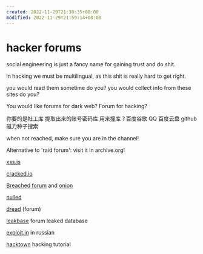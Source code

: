 ```yaml
---
created: 2022-11-29T21:38:35+08:00
modified: 2022-11-29T21:59:14+08:00
---
```


# hacker forums

social engineering is just a fancy name for gaining trust and do shit.

in hacking we must be multilingual, as this shit is really hard to get right.

you would read them sometime do you? you would collect info from these sites do you?

You would like forums for dark web? Forum for hacking?

你要的是社工库 提取出来的账号密码库 用来撞库？百度谷歌 QQ 百度云盘 github 磁力种子搜索

when not reached, make sure you are in the channel!

Alternative to 'raid forum': visit it in archive.org!

[xss.is](https://xss.is)

[cracked.io](https://cracked.io) 

[Breached forum](https://breached.vc) and [onion](http://breached65xqh64s7xbkvqgg7bmj4nj7656hcb7x4g42x753r7zmejqd.onion/)

[nulled](https://www.nulled.to)

[dread](dreadytofatroptsdj6io7l3xptbet6onoyno2yv7jicoxknyazubrad.onion) (forum)

[leakbase](https://leakbase.cc) forum leaked database

[exploit.in](https://exploit.in) in russian

[hacktown](http://hacktownpagdenbb.onion/) hacking tutorial
